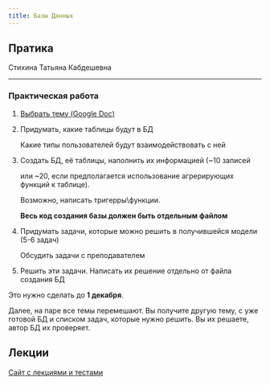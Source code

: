 ```yaml
---
title: Базы Данных
---
```


## Пратика

Стихина Татьяна Кабдешевна

------

### Практическая работа 

1. [Выбрать тему (Google Doc)](https://docs.google.com/spreadsheets/d/1H-9Bj0keo8Rx2MwhgZDyAFXV3yYI_jJ0tODTJlJnbZA/edit?usp=drivesdk)

2. Придумать, какие таблицы будут в БД

   Какие типы пользователей будут взаимодействовать с ней

3. Создать БД, её таблицы, наполнить их информацией  (~10 записей 

   или ~20, если предполагается использование агрерирующих функций к таблице). 

   Возможно, написать тригерры\функции.

   **Весь код создания базы должен быть отдельным файлом**

4. Придумать задачи, которые можно решить в получившейся модели (5-6 задач)

   Обсудить задачи с преподавателем

5. Решить эти задачи. Написать их решение отдельно от файла создания БД

Это нужно сделать до **1 декабря**.

Далее, на паре все темы перемешают. Вы получите другую тему, с уже готовой БД и списком задач, которые нужно решить. Вы их решаете, автор БД их проверяет.



## Лекции

[Сайт с лекциями и тестами](https://courses.openedu.ru/courses/course-v1:spbstu+DATAM+fall_2018/courseware)



